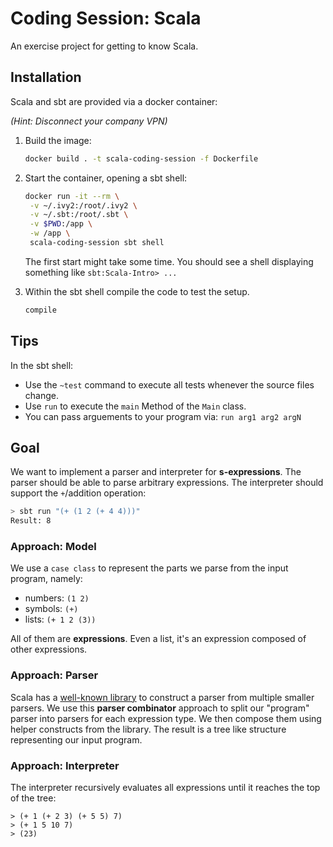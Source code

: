 # Coding Session: Scala

An exercise project for getting to know Scala.

## Installation

Scala and sbt are provided via a docker container:

_(Hint: Disconnect your company VPN)_

1. Build the image:

   ```sh
   docker build . -t scala-coding-session -f Dockerfile
   ```

2. Start the container, opening a sbt shell:

   ```sh
   docker run -it --rm \
    -v ~/.ivy2:/root/.ivy2 \
    -v ~/.sbt:/root/.sbt \
    -v $PWD:/app \
    -w /app \
    scala-coding-session sbt shell
   ```

   The first start might take some time. You should see a shell displaying something like `sbt:Scala-Intro> ...`

3. Within the sbt shell compile the code to test the setup.

   ```sh
   compile
   ```

## Tips

In the sbt shell:

- Use the `~test` command to execute all tests whenever the source files change.
- Use `run` to execute the `main` Method of the `Main` class.
- You can pass arguements to your program via: `run arg1 arg2 argN`

## Goal

We want to implement a parser and interpreter for **s-expressions**. The parser should be able to parse arbitrary expressions. The interpreter should support the `+`/addition operation:

```sh
> sbt run "(+ (1 2 (+ 4 4)))"
Result: 8
```

### Approach: Model

We use a `case class` to represent the parts we parse from the input program, namely:

- numbers: `(1 2)`
- symbols: `(+)`
- lists: `(+ 1 2 (3))`

All of them are **expressions**. Even a list, it's an expression composed of other expressions.

### Approach: Parser

Scala has a [well-known library](https://github.com/scala/scala-parser-combinators) to construct a parser from multiple smaller parsers. We use this **parser combinator** approach to split our "program" parser into parsers for each expression type. We then compose them using helper constructs from the library. The result is a tree like structure representing our input program.

### Approach: Interpreter

The interpreter recursively evaluates all expressions until it reaches the top of the tree:

```
> (+ 1 (+ 2 3) (+ 5 5) 7)
> (+ 1 5 10 7)
> (23)
```
